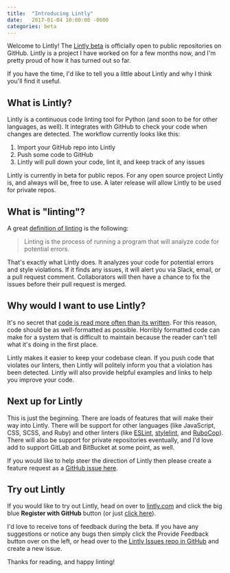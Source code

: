 ```yaml
---
title:  "Introducing Lintly"
date:   2017-01-04 10:00:00 -0600
categories: beta
---
```


Welcome to Lintly! The [Lintly beta](https://lintly.com) is officially open to public repositories
on GitHub. Lintly is a project I have worked on for a few months now, and I'm pretty proud of how
it has turned out so far.

If you have the time, I'd like to tell you a little about Lintly and why I think you'll find it useful.

## What is Lintly?

Lintly is a continuous code linting tool for Python (and soon to be for other languages, as well). It
integrates with GitHub to check your code when changes are detected. The workflow currently looks
like this:

1. Import your GitHub repo into Lintly
2. Push some code to GitHub
3. Lintly will pull down your code, lint it, and keep track of any issues

Lintly is currently in beta for public repos. For any open source project Lintly is, and always will
be, free to use. A later release will allow Lintly to be used for private repos.

## What is "linting"?

A great [definition of linting](http://stackoverflow.com/a/8503586/2026351) is the following:

> Linting is the process of running a program that will analyze code for potential errors.

That's exactly what Lintly does. It analyzes your code for potential errors and style violations.
If it finds any issues, it will alert you via Slack, email, or a pull request comment. Collaborators
will then have a chance to fix the issues before their pull request is merged.

## Why would I want to use Lintly?

It's no secret that [code is read more often than its written](https://www.python.org/dev/peps/pep-0008/#a-foolish-consistency-is-the-hobgoblin-of-little-minds).
For this reason, code should be as well-formatted as possible. Horribly formatted code can make for
a system that is difficult to maintain because the reader can't tell what it's doing in the first place.

Lintly makes it easier to keep your codebase clean. If you push code that violates our linters, then
Lintly will politely inform you that a violation has been detected. Lintly will also provide helpful
examples and links to help you improve your code.

## Next up for Lintly

This is just the beginning. There are loads of features that will make their way into Lintly. There
will be support for other languages (like JavaScript, CSS, SCSS, and Ruby) and other linters (like
[ESLint](http://eslint.org), [stylelint](http://stylelint.io), and [RuboCop](http://rubocop.readthedocs.io)).
There will also be support for private repositories eventually, and I'd love add to support GitLab
and BitBucket at some point, as well.

If you would like to help steer the direction of Lintly then please create a feature request as a
[GitHub issue here](https://github.com/LintlyCI/Lintly-Issues).

## Try out Lintly

If you would like to try out Lintly, head on over to [lintly.com](https://lintly.com) and click the
big blue **Register with GitHub** button (or just [click here](https://lintly.com/login/github/)).

I'd love to receive tons of feedback during the beta. If you have any suggestions or notice any bugs
then simply click the Provide Feedback button over on the left, or head over to the [Lintly
Issues repo in GitHub](https://github.com/LintlyCI/Lintly-Issues/issues) and create a new issue.

Thanks for reading, and happy linting!
